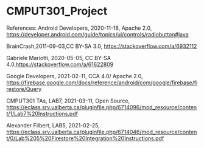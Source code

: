 # CMPUT301_Project

References:
Android Developers, 2020-11-18, Apache 2.0, https://developer.android.com/guide/topics/ui/controls/radiobutton#java

BrainCrash,2011-09-03,CC BY-SA 3.0, https://stackoverflow.com/a/6932112

Gabriele Mariotti, 2020-05-05, CC BY-SA 4.0,https://stackoverflow.com/a/61622809

Google Developers, 2021-02-11, CCA 4.0/ Apache 2.0, https://firebase.google.com/docs/reference/android/com/google/firebase/firestore/Query

CMPUT301 TAs, LAB7, 2021-03-11, Open Source, https://eclass.srv.ualberta.ca/pluginfile.php/6714096/mod_resource/content/1/Lab7%20Instructions.pdf

Alexander Filbert, LAB5, 2021-02-25, https://eclass.srv.ualberta.ca/pluginfile.php/6714046/mod_resource/content/0/Lab%205%20Firestore%20Integration%20Instructions.pdf

